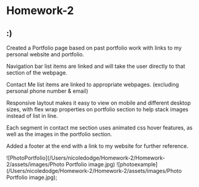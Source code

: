 # Homework-2
## :) 

Created a Portfolio page based on past portfolio work with links to my personal website and portfolio.

Navigation bar list items are linked and will take the user directly to that section of the webpage.

Contact Me list items are linked to appropriate webpages. (excluding personal phone number & email)

Responsive laytout makes it easy to view on mobile and different desktop sizes, with flex wrap properties on portfolio section to help stack images instead of list in line.

Each segment in contact me section uses animated css hover features, as well as the images in the portfolio section.

Added a footer at the end with a link to my website for further reference.

![PhotoPortfolio](/Users/nicoledodge/Homework-2/Homework-2/assets/images/Photo Portfolio image.jpg)
![photoexample](/Users/nicoledodge/Homework-2/Homework-2/assets/images/Photo Portfolio image.jpg);
